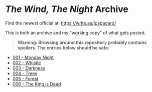 # *The Wind, The Night* Archive
Find the newest official at: https://write.as/jpspadaro/

This is both an archive and my "working copy" of what gets posted.

> **Warning: Browsing around this repository probably contains spoilers. The entries below should be safe.**

- [001 - Monday Night](https://github.com/jpspadaro/thewindthenight/blob/master/001%20-%20Monday%20Night.md)
- [002 - Whistle](https://github.com/jpspadaro/thewindthenight/blob/master/002%20-%20Whistle.md)
- [003 - Darkness](https://github.com/jpspadaro/thewindthenight/blob/master/003%20-%20Darkness.md)
- [004 - Trees](https://github.com/jpspadaro/thewindthenight/blob/master/004%20-%20Trees.md)
- [005 - Forest](https://github.com/jpspadaro/thewindthenight/blob/master/001%20-%20Forest.md)
- [006 - The King is Dead](https://github.com/jpspadaro/thewindthenight/blob/master/006%20-%20The%20King%20is%20Dead.md)
